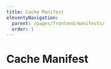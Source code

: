 ```yaml
---
title: Cache Manifest
eleventyNavigation:
  parent: /pages/frontend/manifests/
  order: 1
---
```


# Cache Manifest
